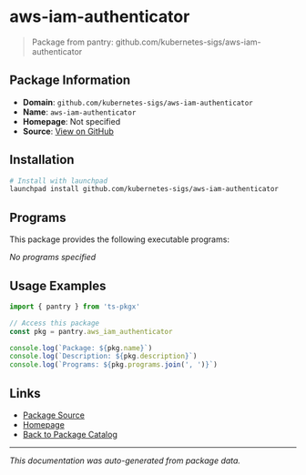 # aws-iam-authenticator

> Package from pantry: github.com/kubernetes-sigs/aws-iam-authenticator

## Package Information

- **Domain**: `github.com/kubernetes-sigs/aws-iam-authenticator`
- **Name**: `aws-iam-authenticator`
- **Homepage**: Not specified
- **Source**: [View on GitHub](https://github.com/pkgxdev/pantry/tree/main/projects/github.com/kubernetes-sigs/aws-iam-authenticator/package.yml)

## Installation

```bash
# Install with launchpad
launchpad install github.com/kubernetes-sigs/aws-iam-authenticator
```

## Programs

This package provides the following executable programs:

*No programs specified*

## Usage Examples

```typescript
import { pantry } from 'ts-pkgx'

// Access this package
const pkg = pantry.aws_iam_authenticator

console.log(`Package: ${pkg.name}`)
console.log(`Description: ${pkg.description}`)
console.log(`Programs: ${pkg.programs.join(', ')}`)
```

## Links

- [Package Source](https://github.com/pkgxdev/pantry/tree/main/projects/github.com/kubernetes-sigs/aws-iam-authenticator/package.yml)
- [Homepage](#)
- [Back to Package Catalog](../package-catalog.md)

---

*This documentation was auto-generated from package data.*
